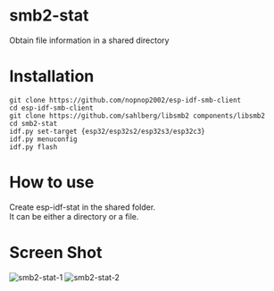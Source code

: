 # smb2-stat   
Obtain file information in a shared directory

# Installation

```
git clone https://github.com/nopnop2002/esp-idf-smb-client
cd esp-idf-smb-client
git clone https://github.com/sahlberg/libsmb2 components/libsmb2
cd smb2-stat
idf.py set-target {esp32/esp32s2/esp32s3/esp32c3}
idf.py menuconfig
idf.py flash
```

# How to use   
Create esp-idf-stat in the shared folder.   
It can be either a directory or a file.   

# Screen Shot   
![smb2-stat-1](https://user-images.githubusercontent.com/6020549/119463428-b7ab8e00-bd7c-11eb-93aa-dbb3c9ca0bb8.jpg)
![smb2-stat-2](https://user-images.githubusercontent.com/6020549/119463434-b8442480-bd7c-11eb-8abd-a9a44a5cbfa0.jpg)

